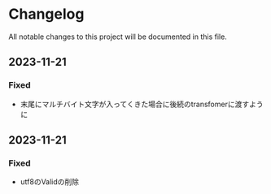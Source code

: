 # Changelog

All notable changes to this project will be documented in this file.

## 2023-11-21
### Fixed
- 末尾にマルチバイト文字が入ってくきた場合に後続のtransfomerに渡すように

## 2023-11-21
### Fixed
- utf8のValidの削除
